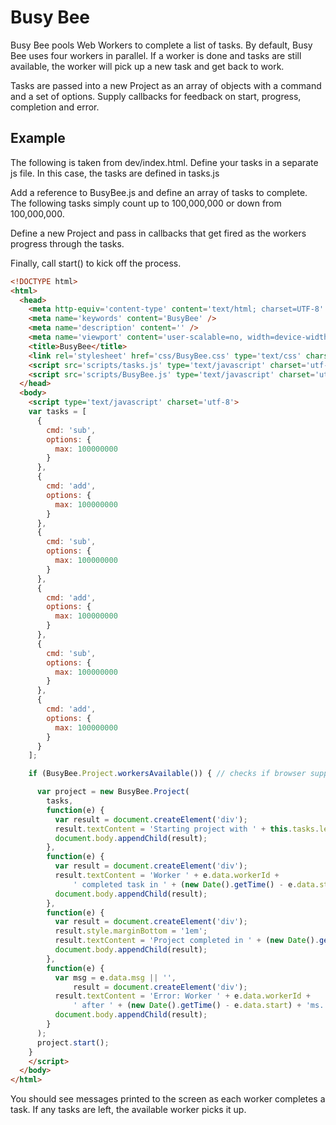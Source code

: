Busy Bee
======

Busy Bee pools Web Workers to complete a list of tasks. By default, Busy Bee uses four workers in parallel. If a worker is done and tasks are still available, the worker will pick up a new task and get back to work.

Tasks are passed into a new Project as an array of objects with a command and a set of options. Supply callbacks for feedback on start, progress, completion and error.

## Example

The following is taken from dev/index.html. Define your tasks in a separate js file. In this case, the tasks are defined in tasks.js

Add a reference to BusyBee.js and define an array of tasks to complete. The following tasks simply count up to 100,000,000 or down from 100,000,000.

Define a new Project and pass in callbacks that get fired as the workers progress through the tasks.

Finally, call start() to kick off the process.

```html
<!DOCTYPE html>
<html>
  <head>
    <meta http-equiv='content-type' content='text/html; charset=UTF-8' />
    <meta name='keywords' content='BusyBee' />
    <meta name='description' content='' />
    <meta name='viewport' content='user-scalable=no, width=device-width, initial-scale=1.0; maximum-scale=1.0;' />
    <title>BusyBee</title>
    <link rel='stylesheet' href='css/BusyBee.css' type='text/css' charset='utf-8' />
    <script src='scripts/tasks.js' type='text/javascript' charset='utf-8'></script>
    <script src='scripts/BusyBee.js' type='text/javascript' charset='utf-8'></script>
  </head>
  <body>
    <script type='text/javascript' charset='utf-8'>
    var tasks = [
      {
        cmd: 'sub',
        options: {
          max: 100000000
        }
      },
      {
        cmd: 'add',
        options: {
          max: 100000000
        }
      },
      {
        cmd: 'sub',
        options: {
          max: 100000000
        }
      },
      {
        cmd: 'add',
        options: {
          max: 100000000
        }
      },
      {
        cmd: 'sub',
        options: {
          max: 100000000
        }
      },
      {
        cmd: 'add',
        options: {
          max: 100000000
        }
      }
    ];

    if (BusyBee.Project.workersAvailable()) { // checks if browser supports workers

      var project = new BusyBee.Project(
        tasks,
        function(e) {
          var result = document.createElement('div');
          result.textContent = 'Starting project with ' + this.tasks.length + ' tasks.';
          document.body.appendChild(result);
        },
        function(e) {
          var result = document.createElement('div');
          result.textContent = 'Worker ' + e.data.workerId +
              ' completed task in ' + (new Date().getTime() - e.data.start) + 'ms';
          document.body.appendChild(result);
        },
        function(e) {
          var result = document.createElement('div');
          result.style.marginBottom = '1em';
          result.textContent = 'Project completed in ' + (new Date().getTime() - e.data.start) + 'ms';
          document.body.appendChild(result);
        },
        function(e) {
          var msg = e.data.msg || '',
              result = document.createElement('div');
          result.textContent = 'Error: Worker ' + e.data.workerId +
              ' after ' + (new Date().getTime() - e.data.start) + 'ms. ' + msg;
          document.body.appendChild(result);
        }
      );
      project.start();
    }
    </script>
  </body>
</html>
```

You should see messages printed to the screen as each worker completes a task. If any tasks are left, the available worker picks it up.
